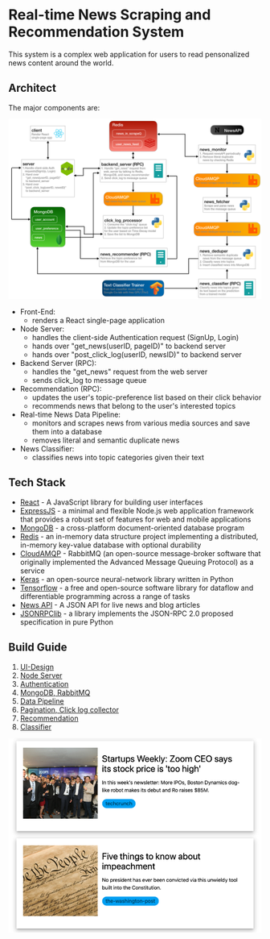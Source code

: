 # Real-time News Scraping and Recommendation System

This system is a complex web application for users to read pensonalized news content around the world. 

## Architect

The major components are:

![project-architect](./readme_figs/project_architect.png)

* Front-End: 
	* renders a React single-page application
* Node Server:
	* handles the client-side Authentication request (SignUp, Login)
	* hands over "get\_news(userID, pageID)" to backend server
	* hands over "post\_click\_log(userID, newsID)" to backend server
* Backend Server (RPC):
	* handles the "get_news" request from the web server
	* sends click\_log to message queue
* Recommendation (RPC):
	* updates the user's topic-preference list based on their click behavior
	* recommends news that belong to the user's interested topics
* Real-time News Data Pipeline:
	* monitors and scrapes news from various media sources and save them into a database
	* removes literal and semantic duplicate news
* News Classifier:
	* classifies news into topic categories given their text

## Tech Stack

* [React](https://reactjs.org) - A JavaScript library for building user interfaces
* [ExpressJS](https://expressjs.com) - a minimal and flexible Node.js web application framework that provides a robust set of features for web and mobile applications
* [MongoDB](https://www.mongodb.com) - a cross-platform document-oriented database program
* [Redis](https://redis.io) - an in-memory data structure project implementing a distributed, in-memory key-value database with optional durability
* [CloudAMQP](https://www.cloudamqp.com) - RabbitMQ (an open-source message-broker software that originally implemented the Advanced Message Queuing Protocol) as a service 
* [Keras](https://keras.io) - an open-source neural-network library written in Python
* [Tensorflow](https://www.tensorflow.org) - a free and open-source software library for dataflow and differentiable programming across a range of tasks
* [News API](https://newsapi.org) - A JSON API for live news and blog articles
* [JSONRPClib](https://jsonrpclib-pelix.readthedocs.io/en/latest/) - a library implements the JSON-RPC 2.0 proposed specification in pure Python

## Build Guide

1. [UI-Design](./build_guide/part1-ui-design.md)
2. [Node Server](./build_guide/part2-node-server.md)
3. [Authentication](./build_guide/part3-authentication.md)
4. [MongoDB, RabbitMQ](./build_guide/part4-mongodb-rabbitmq.md)
5. [Data Pipeline](./build_guide/part5-data-pipeline.md)
6. [Pagination, Click log collector](./build_guide/part6-pagination-click_log_collector.md)
7. [Recommendation](./build_guide/part7-recommendation.md)
8. [Classifier](./build_guide/classifier.md)

![app-screenshot](./readme_figs/react-screenshot.png)





